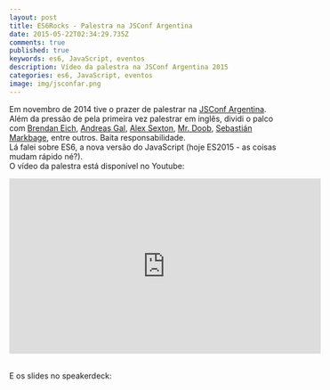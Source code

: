 ```yaml
---
layout: post
title: ES6Rocks - Palestra na JSConf Argentina
date: 2015-05-22T02:34:29.735Z
comments: true
published: true
keywords: es6, JavaScript, eventos
description: Vídeo da palestra na JSConf Argentina 2015
categories: es6, JavaScript, eventos
image: img/jsconfar.png
---
```

Em novembro de 2014 tive o prazer de palestrar na [JSConf Argentina](http://jsconfar.com/).  
Além da pressão de pela primeira vez palestrar em inglês, dividi o palco com [Brendan Eich](https://brendaneich.com/), [Andreas Gal](http://andreasgal.com/), [Alex Sexton](https://alexsexton.com/), [Mr. Doob](http://mrdoob.com/), [Sebastián Markbage](https://github.com/sebmarkbage), entre outros. Baita responsabilidade.  
Lá falei sobre ES6, a nova versão do JavaScript (hoje ES2015 - as coisas mudam rápido né?).  
O vídeo da palestra está disponível no Youtube:  
<iframe width="560" height="315" src="https://www.youtube.com/embed/7g_6hfG0stc" frameborder="0" allowfullscreen></iframe> 
<br /><br /> 

E os slides no speakerdeck:
<script async class="speakerdeck-embed" data-id="b6e9667059bb013265ca4603c43c215f" data-ratio="1.6" src="//speakerdeck.com/assets/embed.js"></script>